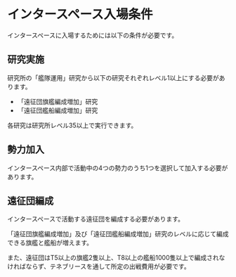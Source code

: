 # インタースペース入場条件	

インタースペースに入場するためには以下の条件が必要です。	
	
	
## 研究実施	
	
研究所の「艦隊運用」研究から以下の研究それぞれレベル1以上にする必要があります。	
- 「遠征団旗艦編成増加」研究	
- 「遠征団艦船編成増加」研究	
	
各研究は研究所レベル35以上で実行できます。	


## 勢力加入	
	
インタースペース内部で活動中の4つの勢力のうち1つを選択して加入する必要があります。	


## 遠征団編成	
	
インタースペースで活動する遠征団を編成する必要があります。	

「遠征団旗艦編成増加」及び「遠征団艦船編成増加」研究のレベルに応じて編成できる旗艦と艦船が増えます。

また、遠征団はT5以上の旗艦2隻以上、T8以上の艦船1000隻以上で編成されなければならず、テネブリースを通して所定の出戦費用が必要です。